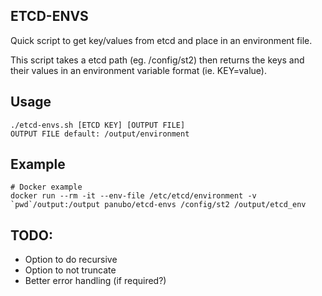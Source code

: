 ## ETCD-ENVS

Quick script to get key/values from etcd and place in an environment file.

This script takes a etcd path (eg. /config/st2) then returns the keys and their values in an environment variable format (ie. KEY=value).

## Usage

```
./etcd-envs.sh [ETCD KEY] [OUTPUT FILE]
OUTPUT FILE	default: /output/environment
```

## Example

```
# Docker example
docker run --rm -it --env-file /etc/etcd/environment -v `pwd`/output:/output panubo/etcd-envs /config/st2 /output/etcd_env
```

## TODO:

* Option to do recursive
* Option to not truncate
* Better error handling (if required?)
